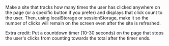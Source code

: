 Make a site that tracks how many times the user has clicked anywhere on the page (or a specific button if you prefer) and displays that click count to the user. Then, using localStorage or sessionStorage, make it so the number of clicks will remain on the screen even after the site is refreshed.

Extra credit: Put a countdown timer (10-30 seconds) on the page that stops the user's clicks from counting towards the total after the timer ends.